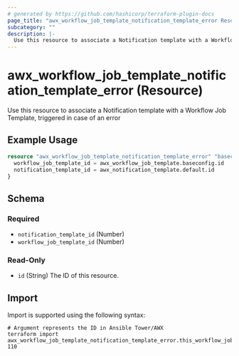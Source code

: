```yaml
---
# generated by https://github.com/hashicorp/terraform-plugin-docs
page_title: "awx_workflow_job_template_notification_template_error Resource - terraform-provider-awx"
subcategory: ""
description: |-
  Use this resource to associate a Notification template with a Workflow Job Template, triggered in case of an error
---
```


# awx_workflow_job_template_notification_template_error (Resource)

Use this resource to associate a Notification template with a Workflow Job Template, triggered in case of an error

## Example Usage

```terraform
resource "awx_workflow_job_template_notification_template_error" "baseconfig" {
  workflow_job_template_id = awx_workflow_job_template.baseconfig.id
  notification_template_id = awx_notification_template.default.id
}
```

<!-- schema generated by tfplugindocs -->
## Schema

### Required

- `notification_template_id` (Number)
- `workflow_job_template_id` (Number)

### Read-Only

- `id` (String) The ID of this resource.

## Import

Import is supported using the following syntax:

```shell
# Argument represents the ID in Ansible Tower/AWX
terraform import awx_workflow_job_template_notification_template_error.this_workflow_job_template_notification_template_error 110
```
